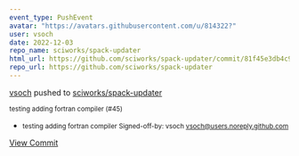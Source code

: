 ```yaml
---
event_type: PushEvent
avatar: "https://avatars.githubusercontent.com/u/814322?"
user: vsoch
date: 2022-12-03
repo_name: sciworks/spack-updater
html_url: https://github.com/sciworks/spack-updater/commit/81f45e3db4c946cc923ffcfbe29284e4cf739722
repo_url: https://github.com/sciworks/spack-updater
---
```


<a href='https://github.com/vsoch' target='_blank'>vsoch</a> pushed to <a href='https://github.com/sciworks/spack-updater' target='_blank'>sciworks/spack-updater</a>

<small>testing adding fortran compiler (#45)

* testing adding fortran compiler
Signed-off-by: vsoch <vsoch@users.noreply.github.com></small>

<a href='https://github.com/sciworks/spack-updater/commit/81f45e3db4c946cc923ffcfbe29284e4cf739722' target='_blank'>View Commit</a>